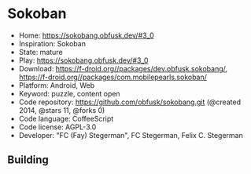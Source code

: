 # Sokoban

- Home: https://sokobang.obfusk.dev/#3_0
- Inspiration: Sokoban
- State: mature
- Play: https://sokobang.obfusk.dev/#3_0
- Download: https://f-droid.org//packages/dev.obfusk.sokobang/, https://f-droid.org//packages/com.mobilepearls.sokoban/
- Platform: Android, Web
- Keyword: puzzle, content open
- Code repository: https://github.com/obfusk/sokobang.git (@created 2014, @stars 11, @forks 0)
- Code language: CoffeeScript
- Code license: AGPL-3.0
- Developer: "FC (Fay) Stegerman", FC Stegerman, Felix C. Stegerman

## Building
